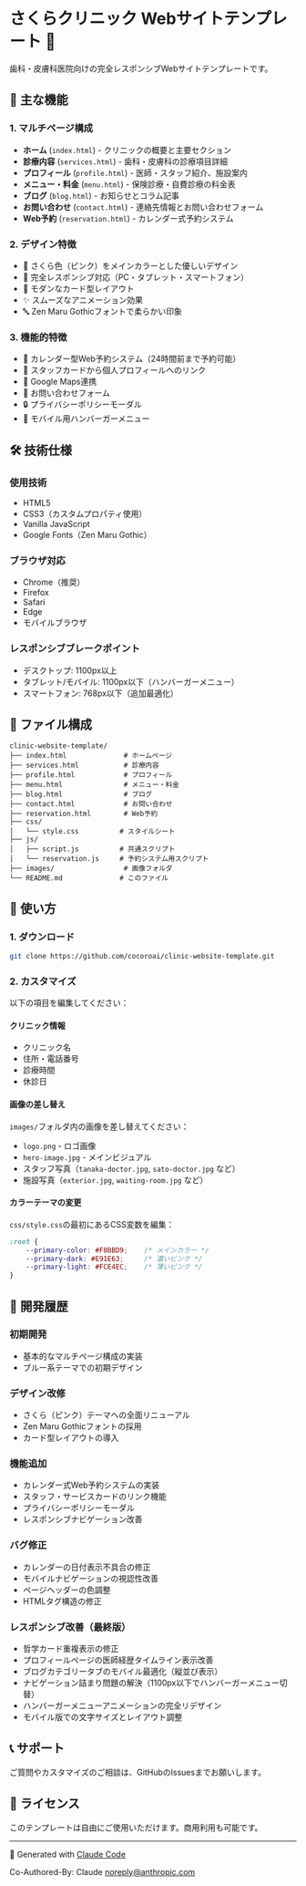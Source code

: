 # さくらクリニック Webサイトテンプレート 🌸

歯科・皮膚科医院向けの完全レスポンシブWebサイトテンプレートです。

## 🌟 主な機能

### 1. **マルチページ構成**
- **ホーム** (`index.html`) - クリニックの概要と主要セクション
- **診療内容** (`services.html`) - 歯科・皮膚科の診療項目詳細
- **プロフィール** (`profile.html`) - 医師・スタッフ紹介、施設案内
- **メニュー・料金** (`menu.html`) - 保険診療・自費診療の料金表
- **ブログ** (`blog.html`) - お知らせとコラム記事
- **お問い合わせ** (`contact.html`) - 連絡先情報とお問い合わせフォーム
- **Web予約** (`reservation.html`) - カレンダー式予約システム

### 2. **デザイン特徴**
- 🌸 さくら色（ピンク）をメインカラーとした優しいデザイン
- 📱 完全レスポンシブ対応（PC・タブレット・スマートフォン）
- 🎨 モダンなカード型レイアウト
- ✨ スムーズなアニメーション効果
- 🔤 Zen Maru Gothicフォントで柔らかい印象

### 3. **機能的特徴**
- 📅 カレンダー型Web予約システム（24時間前まで予約可能）
- 🔗 スタッフカードから個人プロフィールへのリンク
- 📍 Google Maps連携
- 📧 お問い合わせフォーム
- 🔒 プライバシーポリシーモーダル
- 🍔 モバイル用ハンバーガーメニュー

## 🛠️ 技術仕様

### 使用技術
- HTML5
- CSS3（カスタムプロパティ使用）
- Vanilla JavaScript
- Google Fonts（Zen Maru Gothic）

### ブラウザ対応
- Chrome（推奨）
- Firefox
- Safari
- Edge
- モバイルブラウザ

### レスポンシブブレークポイント
- デスクトップ: 1100px以上
- タブレット/モバイル: 1100px以下（ハンバーガーメニュー）
- スマートフォン: 768px以下（追加最適化）

## 📁 ファイル構成

```
clinic-website-template/
├── index.html              # ホームページ
├── services.html           # 診療内容
├── profile.html            # プロフィール
├── menu.html               # メニュー・料金
├── blog.html               # ブログ
├── contact.html            # お問い合わせ
├── reservation.html        # Web予約
├── css/
│   └── style.css          # スタイルシート
├── js/
│   ├── script.js          # 共通スクリプト
│   └── reservation.js     # 予約システム用スクリプト
├── images/                 # 画像フォルダ
└── README.md              # このファイル
```

## 🚀 使い方

### 1. ダウンロード
```bash
git clone https://github.com/cocoroai/clinic-website-template.git
```

### 2. カスタマイズ
以下の項目を編集してください：

#### クリニック情報
- クリニック名
- 住所・電話番号
- 診療時間
- 休診日

#### 画像の差し替え
`images/`フォルダ内の画像を差し替えてください：
- `logo.png` - ロゴ画像
- `hero-image.jpg` - メインビジュアル
- スタッフ写真（`tanaka-doctor.jpg`, `sato-doctor.jpg` など）
- 施設写真（`exterior.jpg`, `waiting-room.jpg` など）

#### カラーテーマの変更
`css/style.css`の最初にあるCSS変数を編集：
```css
:root {
    --primary-color: #F8BBD9;    /* メインカラー */
    --primary-dark: #E91E63;     /* 濃いピンク */
    --primary-light: #FCE4EC;    /* 薄いピンク */
}
```

## 📝 開発履歴

### 初期開発
- 基本的なマルチページ構成の実装
- ブルー系テーマでの初期デザイン

### デザイン改修
- さくら（ピンク）テーマへの全面リニューアル
- Zen Maru Gothicフォントの採用
- カード型レイアウトの導入

### 機能追加
- カレンダー式Web予約システムの実装
- スタッフ・サービスカードのリンク機能
- プライバシーポリシーモーダル
- レスポンシブナビゲーション改善

### バグ修正
- カレンダーの日付表示不具合の修正
- モバイルナビゲーションの視認性改善
- ページヘッダーの色調整
- HTMLタグ構造の修正

### レスポンシブ改善（最終版）
- 哲学カード重複表示の修正
- プロフィールページの医師経歴タイムライン表示改善
- ブログカテゴリータブのモバイル最適化（縦並び表示）
- ナビゲーション詰まり問題の解決（1100px以下でハンバーガーメニュー切替）
- ハンバーガーメニューアニメーションの完全リデザイン
- モバイル版での文字サイズとレイアウト調整

## 📞 サポート

ご質問やカスタマイズのご相談は、GitHubのIssuesまでお願いします。

## 📄 ライセンス

このテンプレートは自由にご使用いただけます。商用利用も可能です。

---

🤖 Generated with [Claude Code](https://claude.ai/code)

Co-Authored-By: Claude <noreply@anthropic.com>